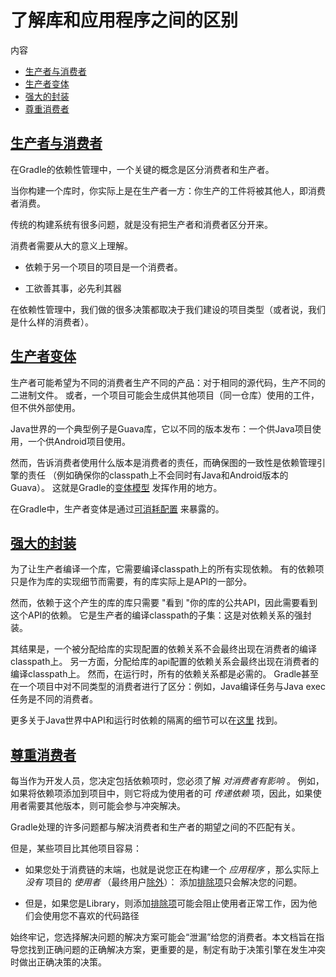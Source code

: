 # 了解库和应用程序之间的区别


内容

  * [生产者与消费者](#生产者与消费者)
  * [生产者变体](#生产者变体)
  * [强大的封装](#强大的封装)
  * [尊重消费者](#尊重消费者)

## [生产者与消费者](#生产者与消费者)



在Gradle的依赖性管理中，一个关键的概念是区分消费者和生产者。  

当你构建一个库时，你实际上是在生产者一方：你生产的工件将被其他人，即消费者消费。  

传统的构建系统有很多问题，就是没有把生产者和消费者区分开来。  

消费者需要从大的意义上理解。  

   * 依赖于另一个项目的项目是一个消费者。

   * 工欲善其事，必先利其器

在依赖性管理中，我们做的很多决策都取决于我们建设的项目类型（或者说，我们是什么样的消费者）。  


## [生产者变体](#生产者变体)


生产者可能希望为不同的消费者生产不同的产品：对于相同的源代码，生产不同的二进制文件。
或者，一个项目可能会生成供其他项目（同一仓库）使用的工件，但不供外部使用。  

Java世界的一个典型例子是Guava库，它以不同的版本发布：一个供Java项目使用，一个供Android项目使用。  

然而，告诉消费者使用什么版本是消费者的责任，而确保图的一致性是依赖管理引擎的责任
（例如确保你的classpath上不会同时有Java和Android版本的Guava）。
这就是Gradle的[变体模型](/md/使用变体属性.md) 发挥作用的地方。  
 
在Gradle中，生产者变体是通过[可消耗配置](/md/声明依赖.md#可解析和消耗性配置) 来暴露的。  



## [强大的封装](#强大的封装)


为了让生产者编译一个库，它需要编译classpath上的所有实现依赖。
有的依赖项只是作为库的实现细节而需要，有的库实际上是API的一部分。  

然而，依赖于这个产生的库的库只需要 "看到 "你的库的公共API，因此需要看到这个API的依赖。
它是生产者的编译classpath的子集：这是对依赖关系的强封装。  

其结果是，一个被分配给库的实现配置的依赖关系不会最终出现在消费者的编译classpath上。
另一方面，分配给库的api配置的依赖关系会最终出现在消费者的编译classpath上。
然而，在运行时，所有的依赖关系都是必需的。
Gradle甚至在一个项目中对不同类型的消费者进行了区分：例如，Java编译任务与Java exec任务是不同的消费者。  

更多关于Java世界中API和运行时依赖的隔离的细节可以在[这里](/md/Java库插件.md) 找到。  


## [尊重消费者](#尊重消费者)

每当作为开发人员，您决定包括依赖项时，您必须了解 _对消费者有影响_ 。
例如，如果将依赖项添加到项目中，则它将成为使用者的可 _传递依赖_
项，因此，如果使用者需要其他版本，则可能会参与冲突解决。

Gradle处理的许多问题都与解决消费者和生产者的期望之间的不匹配有关。

但是，某些项目比其他项目容易：

  * 如果您处于消费链的末端，也就是说您正在构建一个 _应用程序_ ，那么实际上 _没有_ 项目的 _使用者_ （最终用户[除外](/md/降级版本并排除依赖项.md#排除传递依赖)）：
  添加[排除项](/md/降级版本并排除依赖项.md#排除传递依赖)只会解决您的问题。

  * 但是，如果您是Library，则添加[排除项](/md/降级版本并排除依赖项.md#排除传递依赖)可能会阻止使用者正常工作，因为他们会使用您不喜欢的代码路径

始终牢记，您选择解决问题的解决方案可能会“泄漏”给您的消费者。本文档旨在指导您找到正确问题的正确解决方案，更重要的是，制定有助于决策引擎在发生冲突时做出正确决策的决策。

